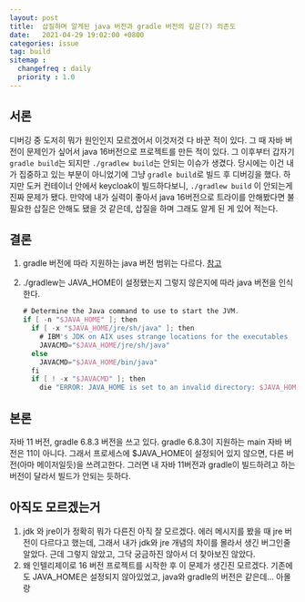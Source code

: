 ```yaml
---
layout: post
title:  삽질하며 알게된 java 버전과 gradle 버전의 깊은(?) 의존도
date:   2021-04-29 19:02:00 +0800
categories: issue
tag: build
sitemap :
  changefreq : daily
  priority : 1.0
---
```


## 서론

디버깅 중 도저히 뭐가 원인인지 모르겠어서 이것저것 다 바꾼 적이 있다. 그 때 자바 버전이 문제인가 싶어서 java 16버전으로 프로젝트를 만든 적이 있다. 그 이후부터 갑자기 `gradle build`는 되지만 `./gradlew build`는 안되는 이슈가 생겼다. 당시에는 이건 내가 집중하고 있는 부분이 아니었기에 그냥 `gradle build`로 빌드 후 디버깅을 했다. 하지만 도커 컨테이너 안에서 keycloak이 빌드하다보니, `./gradlew build` 이 안되는게 진짜 문제가 됐다. 만약에 내가 실력이 좋아서 java 16버전으로 트라이를 안해봤다면 불필요한 삽질은 안해도 됐을 것 같은데, 삽질을 하며 그래도 알게 된 게 있어 적는다.

## 결론

1. gradle 버전에 따라 지원하는 java 버전 범위는 다르다.  [참고](https://docs.oracle.com/javase/specs/jvms/se15/html/jvms-4.html)

2. ./gradlew는 JAVA_HOME이 설정됐는지 그렇지 않은지에 따라 java 버전을 인식한다.

   ```groovy
   # Determine the Java command to use to start the JVM.
   if [ -n "$JAVA_HOME" ]; then
     if [ -x "$JAVA_HOME/jre/sh/java" ]; then
       # IBM's JDK on AIX uses strange locations for the executables
       JAVACMD="$JAVA_HOME/jre/sh/java"
     else
       JAVACMD="$JAVA_HOME/bin/java"
     fi
     if [ ! -x "$JAVACMD" ]; then
       die "ERROR: JAVA_HOME is set to an invalid directory: $JAVA_HOME
   ```

## 본론

자바 11 버전, gradle 6.8.3 버전을 쓰고 있다. gradle 6.8.3이 지원하는 main 자바 버전은 11이 아니다. 그래서 프로세스에 $JAVA_HOME이 설정되어 있지 않으면, 다른 버전(아마 메이저일듯)을 쓰려고한다. 그러면 내 자바 11버전과 gradle이 빌드하려고 하는 버전이 달라서 빌드가 안되는 듯하다.

## 아직도 모르겠는거

1. jdk 와 jre이가 정확히 뭐가 다른진 아직 잘 모르겠다. 에러 메시지를 봤을 때 jre 버전이 다르다고 했는데, 그래서 내가 jdk와 jre 개념의 차이를 몰라서 생긴 버그인줄알았다. 근데 그렇지 않았고, 그닥 궁금하진 않아서 더 찾아보진 않았다.
2. 왜 인텔리제이로 16 버전 프로젝트를 시작한 후 이 문제가 생긴진 모르겠다. 기존에도 JAVA_HOME은 설정되지 않아있었고, java와 gradle의 버전은 같은데... 아몰랑





